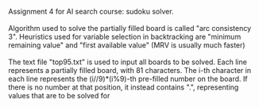 Assignment 4 for AI search course: sudoku solver. <br /> 
<br />
Algorithm used to solve the partially filled board is called "arc consistency 3". Heuristics used for variable selection in backtracking are "minimum remaining value" and "first available value" (MRV is usually much faster) <br />
<br />
The text file "top95.txt" is used to input all boards to be solved. Each line represents a partially filled board, with 81 characters. The i-th character in each line represents the (i//9)*(i%9)-th pre-filled number on the board. If there is no number at that position, it instead contains ".", representing values that are to be solved for
